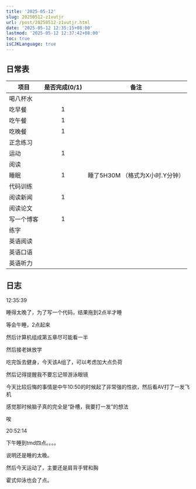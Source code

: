 ```yaml
---
title: '2025-05-12'
slug: 20250512-z1vutjr
url: /post/20250512-z1vutjr.html
date: '2025-05-12 12:35:15+08:00'
lastmod: '2025-05-12 12:37:42+08:00'
toc: true
isCJKLanguage: true
---
```






## 日常表

|项目|是否完成(0/1)|备注|
| ------------| :-------------: | ----------------------------------|
|喝八杯水|||
|吃早餐|1||
|吃午餐|1||
|吃晚餐|1||
|正念练习|||
|运动|1||
|阅读|||
|睡眠|1|睡了5H30M  （格式为X小时.Y分钟）|
|代码训练|||
|阅读新闻|1||
|阅读论文|||
|写一个博客|1||
|练字|||
|英语阅读|||
|英语口语|||
|英语听力|||

## 日志

12:35:39

睡得太晚了，为了写一个代码，结果拖到2点半才睡

等会午睡，2点起来

然后计算机组成第五章尽可能看一半

然后接老妹放学

吃完饭去健身，今天该A组了，可以考虑加大点负荷

然后记得提醒我不要忘记带游泳眼镜

今天比较后悔的事情是中午10:50的时候起了非常强的性欲，然后看AV打了一发飞机

感觉那时候脑子真的完全是“卧槽，我要打一发”的想法

唉

20:52:14

下午睡到tmd四点。。。。

说明还是睡的太晚。

然后今天运动了，主要还是肩背手臂和胸

霍式仰泳也会了点。
